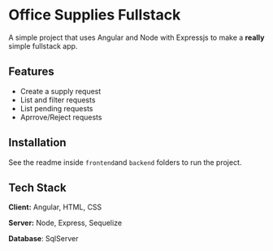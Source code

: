 
# Office Supplies Fullstack

A simple project that uses Angular and Node with Expressjs to make a **really** simple fullstack app.

## Features

- Create a supply request
- List and filter requests
- List pending requests
- Aprrove/Reject requests
## Installation

See the readme inside `frontend`and `backend` folders to run the project.
## Tech Stack

**Client:** Angular, HTML, CSS

**Server:** Node, Express, Sequelize

**Database**: SqlServer